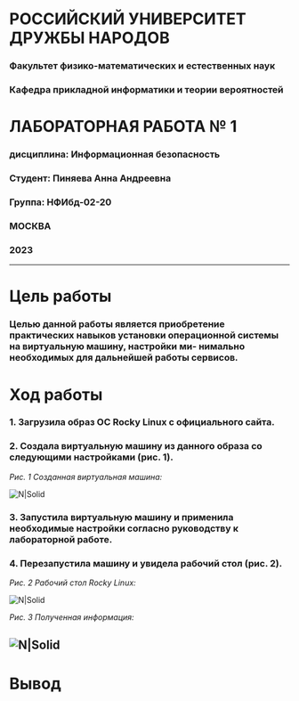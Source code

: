 # РОССИЙСКИЙ УНИВЕРСИТЕТ ДРУЖБЫ НАРОДОВ
### Факультет физико-математических и естественных наук
### Кафедра прикладной информатики и теории вероятностей


# ЛАБОРАТОРНАЯ РАБОТА № 1
### дисциплина: Информационная безопасность


### Студент: Пиняева Анна Андреевна
### Группа: НФИбд-02-20

### МОСКВА
### 2023 
---

# Цель работы

### Целью данной работы является приобретение практических навыков установки операционной системы на виртуальную машину, настройки ми- нимально необходимых для дальнейшей работы сервисов.

# Ход работы

### 1. Загрузила образ OC Rocky Linux с официального сайта. 

### 2. Создала виртуальную машину из данного образа со следующими настройками (рис. 1).

*Рис. 1 Созданная виртуальная машина:*

![N|Solid](https://sun9-39.userapi.com/impg/XrUZpPvTKDS8StnraLpSIQFzfGiwWXj8v2mL5g/1uhD1cnRzuQ.jpg?size=2248x1446&quality=95&sign=e1af30cb72bb45928e7af2dc088422ac&type=album)

### 3. Запустила виртуальную машину и применила необходимые настройки согласно руководству к лабораторной работе. 

### 4. Перезапустила машину и увидела рабочий стол (рис. 2). 

*Рис. 2 Рабочий стол Rocky Linux:*

![N|Solid](https://sun9-46.userapi.com/impg/RLNLCabkVwJY4ldMpG_SlCCg5M0NsGquN6VQEw/o8Vnvg0-ND0.jpg?size=2560x1600&quality=95&sign=16b64b243c3fd67621adac77d6eecf11&type=album)

*Рис. 3 Полученная информация:*

![N|Solid](https://sun9-6.userapi.com/impg/acEW5z3-_iHAttpCPE09w7wF7GMlQiu7pXksPQ/VmjKuKw0LHo.jpg?size=1936x708&quality=95&sign=461a5c1ebbf3ba0e745296dfe2999f64&type=album)
---

# Вывод

